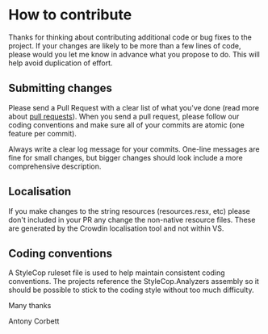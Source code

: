 # How to contribute

Thanks for thinking about contributing additional code or bug fixes to the project. If your changes are likely to be more than a few lines of code, please would you let me know in advance what you propose to do. This will help avoid duplication of effort.

## Submitting changes

Please send a Pull Request with a clear list of what you've done (read more about [pull requests](http://help.github.com/pull-requests/)). 
When you send a pull request, please follow our coding conventions and make sure all of your commits are atomic (one feature per commit).

Always write a clear log message for your commits. One-line messages are fine for small changes, but bigger changes should look include a more comprehensive description.

## Localisation

If you make changes to the string resources (resources.resx, etc) please don't included in your PR any change the non-native resource files. These are generated by the Crowdin localisation tool and not within VS.

## Coding conventions

A StyleCop ruleset file is used to help maintain consistent coding conventions. 
The projects reference the StyleCop.Analyzers assembly so it should be possible to stick to the coding style without too much difficulty.

Many thanks

Antony Corbett
